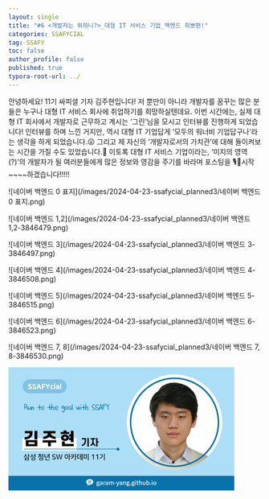 ```yaml
---
layout: single
title: "#6 <개발자는 뭐하니?>_대형 IT 서비스 기업_백엔드 취뽀편!"
categories: SSAFYCIAL
tag: SSAFY
toc: false
author_profile: false
published: true
typora-root-url: ../
---
```

 안녕하세요! 11기 싸피셜 기자 김주현입니다! 저 뿐만이 아니라 개발자를 꿈꾸는 많은 분들은 누구나 대형 IT 서비스 회사에 취업하기를 희망하실텐데요. 이번 시간에는, 실제 대형 IT 회사에서 개발자로 근무하고 계시는 ‘그린’님을 모시고 인터뷰를 진행하게 되었습니다! 인터뷰를 하며 느낀 거지만, 역시 대형 IT 기업답게 ‘모두의 워너비 기업답구나’라는 생각을 하게 되었습니다.😮 그리고 제 자신의 ‘개발자로서의 가치관’에 대해 돌이켜보는 시간을 가질 수도 있었습니다.🙏 이토록 대형 IT 서비스 기업이라는, ‘미지의 영역(?)’의 개발자가 될 여러분들에게 많은 정보와 영감을 주기를 바라며 포스팅을 🎙️📢시작~~~~하겠습니다!!!!!

![네이버 백엔드 0 표지](/images/2024-04-23-ssafycial_planned3/네이버 백엔드 0 표지.png)

![네이버 백엔드 1,2](/images/2024-04-23-ssafycial_planned3/네이버 백엔드 1,2-3846479.png)

![네이버 백엔드 3](/images/2024-04-23-ssafycial_planned3/네이버 백엔드 3-3846497.png)

![네이버 백엔드 4](/images/2024-04-23-ssafycial_planned3/네이버 백엔드 4-3846508.png)

![네이버 백엔드 5](/images/2024-04-23-ssafycial_planned3/네이버 백엔드 5-3846515.png)

![네이버 백엔드 6](/images/2024-04-23-ssafycial_planned3/네이버 백엔드 6-3846523.png)

![네이버 백엔드 7, 8](/images/2024-04-23-ssafycial_planned3/네이버 백엔드 7, 8-3846530.png)

<img src="/images/2024-03-24-ssafycial_planned2/11기_구미_김주현.png" alt="11기_구미_김주현" style="zoom:50%;" />
